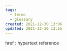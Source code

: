 ```yaml
---
tags:
  - terms
  - glossary
created: 2021-12-30 13:06
updated: 2021-12-30 13:15
---
```


href : hypertext reference
